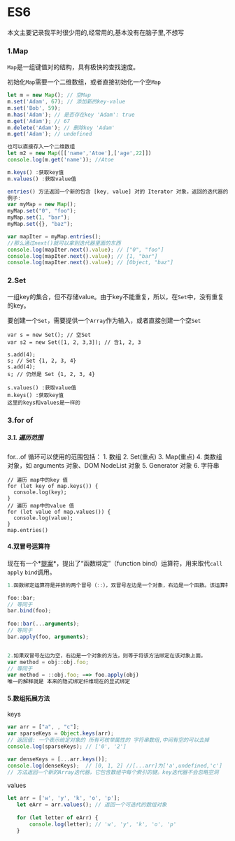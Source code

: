 # ES6

本文主要记录我平时很少用的,经常用的,基本没有在脑子里,不想写

### 1.Map

`Map`是一组键值对的结构，具有极快的查找速度。

初始化`Map`需要一个二维数组，或者直接初始化一个空`Map`

```js
let m = new Map(); // 空Map
m.set('Adam', 67); // 添加新的key-value
m.set('Bob', 59);
m.has('Adam'); // 是否存在key 'Adam': true
m.get('Adam'); // 67
m.delete('Adam'); // 删除key 'Adam'
m.get('Adam'); // undefined

也可以直接存入一个二维数组
let m2 = new Map([['name','Atoe'],['age',22]])
console.log(m.get('name')); //Atoe

m.keys() :获取key值
m.values() :获取value值

entries() 方法返回一个新的包含 [key, value] 对的 Iterator 对象，返回的迭代器的迭代顺序与 Map 对象的插入顺序相同。
例子:
var myMap = new Map();
myMap.set("0", "foo");
myMap.set(1, "bar");
myMap.set({}, "baz");

var mapIter = myMap.entries();
//那么通过next()就可以拿到迭代器里面的东西
console.log(mapIter.next().value); // ["0", "foo"]
console.log(mapIter.next().value); // [1, "bar"]
console.log(mapIter.next().value); // [Object, "baz"]
```

### 2.Set

一组key的集合，但不存储value。由于key不能重复，所以，在`Set`中，没有重复的key。

要创建一个`Set`，需要提供一个`Array`作为输入，或者直接创建一个空`Set`

```
var s = new Set(); // 空Set
var s2 = new Set([1, 2, 3,3]); // 含1, 2, 3

s.add(4);
s; // Set {1, 2, 3, 4}
s.add(4);
s; // 仍然是 Set {1, 2, 3, 4}

s.values() :获取value值
m.keys() :获取key值
这里的keys和values是一样的
```

### 3.for of

##### 3.1. 遍历范围

for...of 循环可以使用的范围包括：
	1. 数组
	2. Set(重点)
	3. Map(重点)
	4. 类数组对象，如 arguments 对象、DOM NodeList 对象
	5. Generator 对象
	6. 字符串

```
// 遍历 map中的key 值
for (let key of map.keys()) {
  console.log(key);
}
// 遍历 map中的value 值
for (let value of map.values()) {
  console.log(value);
}
map.entries()
```

#### 4.双冒号运算符

现在有一个\*[提案](https://github.com/zenparsing/es-function-bind)\*，提出了“函数绑定”（function bind）运算符，用来取代`call` `apply` `bind`调用。

```js
1.函数绑定运算符是并排的两个冒号（::），双冒号左边是一个对象，右边是一个函数。该运算符会自动将左边的对象，作为上下文环境（即this对象），绑定到右边的函数上面。

foo::bar;
// 等同于
bar.bind(foo);
 
foo::bar(...arguments);
// 等同于
bar.apply(foo, arguments);


2.如果双冒号左边为空，右边是一个对象的方法，则等于将该方法绑定在该对象上面。
var method = obj::obj.foo;
// 等同于
var method = ::obj.foo; ==> foo.apply(obj)
唯一的解释就是 本来的隐式绑定纤维现在的显式绑定
```

#### 5.数组拓展方法

keys

```js
var arr = ["a", , "c"];
var sparseKeys = Object.keys(arr); 
// 返回值: 一个表示给定对象的 所有可枚举属性的 字符串数组,中间有空的可以去掉
console.log(sparseKeys); // ['0', '2']

var denseKeys = [...arr.keys()];
console.log(denseKeys);  // [0, 1, 2] //[...arr]为['a',undefined,'c']
// 方法返回一个新的Array迭代器，它包含数组中每个索引的键。key迭代器不会忽略空洞
```

values

```js
let arr = ['w', 'y', 'k', 'o', 'p'];
   let eArr = arr.values(); // 返回一个可迭代的数组对象
       
   for (let letter of eArr) {
       console.log(letter); // 'w', 'y', 'k', 'o', 'p'
   }
```

